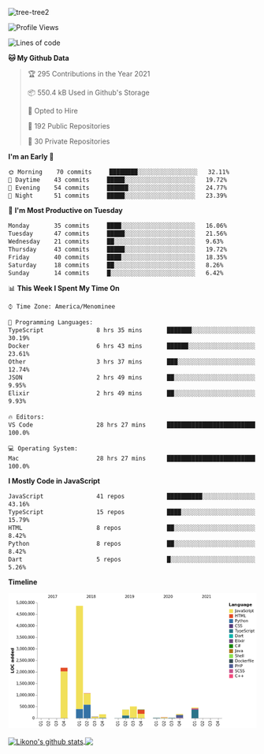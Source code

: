 ![tree-tree2](https://user-images.githubusercontent.com/15727947/99866266-688a6380-2b75-11eb-958b-273006b198d8.jpg)


<!--START_SECTION:waka-->
![Profile Views](http://img.shields.io/badge/Profile%20Views-5-blue)

![Lines of code](https://img.shields.io/badge/From%20Hello%20World%20I%27ve%20Written-10.3%20million%20lines%20of%20code-blue)

**🐱 My Github Data** 

> 🏆 295 Contributions in the Year 2021
 > 
> 📦 550.4 kB Used in Github's Storage 
 > 
> 💼 Opted to Hire
 > 
> 📜 192 Public Repositories 
 > 
> 🔑 30 Private Repositories  
 > 
**I'm an Early 🐤** 

```text
🌞 Morning    70 commits     ████████░░░░░░░░░░░░░░░░░   32.11% 
🌆 Daytime    43 commits     █████░░░░░░░░░░░░░░░░░░░░   19.72% 
🌃 Evening    54 commits     ██████░░░░░░░░░░░░░░░░░░░   24.77% 
🌙 Night      51 commits     █████░░░░░░░░░░░░░░░░░░░░   23.39%

```
📅 **I'm Most Productive on Tuesday** 

```text
Monday       35 commits     ████░░░░░░░░░░░░░░░░░░░░░   16.06% 
Tuesday      47 commits     █████░░░░░░░░░░░░░░░░░░░░   21.56% 
Wednesday    21 commits     ██░░░░░░░░░░░░░░░░░░░░░░░   9.63% 
Thursday     43 commits     █████░░░░░░░░░░░░░░░░░░░░   19.72% 
Friday       40 commits     ████░░░░░░░░░░░░░░░░░░░░░   18.35% 
Saturday     18 commits     ██░░░░░░░░░░░░░░░░░░░░░░░   8.26% 
Sunday       14 commits     █░░░░░░░░░░░░░░░░░░░░░░░░   6.42%

```


📊 **This Week I Spent My Time On** 

```text
⌚︎ Time Zone: America/Menominee

💬 Programming Languages: 
TypeScript               8 hrs 35 mins       ███████░░░░░░░░░░░░░░░░░░   30.19% 
Docker                   6 hrs 43 mins       ██████░░░░░░░░░░░░░░░░░░░   23.61% 
Other                    3 hrs 37 mins       ███░░░░░░░░░░░░░░░░░░░░░░   12.74% 
JSON                     2 hrs 49 mins       ██░░░░░░░░░░░░░░░░░░░░░░░   9.95% 
Elixir                   2 hrs 49 mins       ██░░░░░░░░░░░░░░░░░░░░░░░   9.93%

🔥 Editors: 
VS Code                  28 hrs 27 mins      █████████████████████████   100.0%

💻 Operating System: 
Mac                      28 hrs 27 mins      █████████████████████████   100.0%

```

**I Mostly Code in JavaScript** 

```text
JavaScript               41 repos            ██████████░░░░░░░░░░░░░░░   43.16% 
TypeScript               15 repos            ████░░░░░░░░░░░░░░░░░░░░░   15.79% 
HTML                     8 repos             ██░░░░░░░░░░░░░░░░░░░░░░░   8.42% 
Python                   8 repos             ██░░░░░░░░░░░░░░░░░░░░░░░   8.42% 
Dart                     5 repos             █░░░░░░░░░░░░░░░░░░░░░░░░   5.26%

```


**Timeline**

![Chart not found](https://raw.githubusercontent.com/ianlikono/ianlikono/main/charts/bar_graph.png) 


<!--END_SECTION:waka-->


<a href="https://github.com/ianlikono">
  <img align="center" src="https://github-readme-stats.anuraghazra1.vercel.app/api?username=ianlikono&show_icons=true&include_all_commits=true&theme=material-palenight" alt="Likono's github stats" />
</a>
<a href="https://github.com/ianlikono">
  <img align="center" src="https://github-readme-stats.anuraghazra1.vercel.app/api/top-langs/?username=ianlikono&layout=compact&theme=material-palenight" />
</a>

